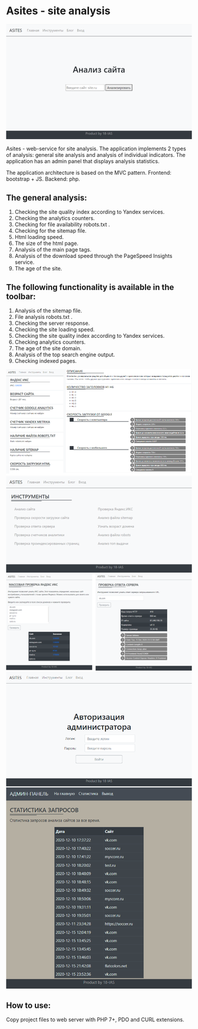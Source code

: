 # Asites - site analysis
![Main page interface](github/start.png)

Asites - web-service for site analysis. The application implements 2 types of analysis: general site analysis and analysis of individual indicators. The application has an admin panel that displays analysis statistics.

The application architecture is based on the MVC pattern. Frontend: bootstrap + JS. Backend: php.

## The general analysis:
1. Checking the site quality index according to Yandex services.
2. Checking the analytics counters.
3. Checking for file availability robots.txt .
4. Checking for the sitemap file.
5. Html loading speed.
6. The size of the html page.
7. Analysis of the main page tags.
8. Analysis of the download speed through the PageSpeed Insights service.
9. The age of the site.
## The following functionality is available in the toolbar:
1. Analysis of the sitemap file.
2. File analysis robots.txt .
3. Checking the server response.
4. Checking the site loading speed.
5. Checking the site quality index according to Yandex services.
6. Checking analytics counters.
7. The age of the site domain.
8. Analysis of the top search engine output.
9. Checking indexed pages.

![Analysis page interface](github/analysis.png)
![Tools page interface](github/tools.png)
![Analysis tools pages interface](github/toolsAnalysis.png)
![Admin login page interface](github/adminLogin.png)
![Admin panel page interface](github/adminPanel.png)

## How to use:
Copy project files to web server with PHP 7+, PDO and CURL extensions.